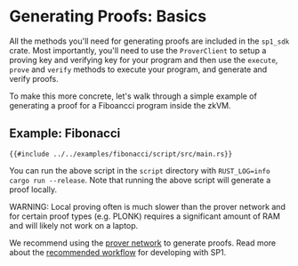 # Generating Proofs: Basics

All the methods you'll need for generating proofs are included in the `sp1_sdk` crate. Most importantly, you'll need to use the `ProverClient` to setup a proving key and verifying key for your program and then use the `execute`, `prove` and `verify` methods to execute your program, and generate and verify proofs.

To make this more concrete, let's walk through a simple example of generating a proof for a Fiboancci program inside the zkVM.

## Example: Fibonacci

```rust,noplayground
{{#include ../../examples/fibonacci/script/src/main.rs}}
```

You can run the above script in the `script` directory with `RUST_LOG=info cargo run --release`. Note that running the above script will generate a proof locally. 

<div class="warning">
WARNING: Local proving often is much slower than the prover network and for certain proof types (e.g. PLONK) requires a significant amount of RAM and will likely not work on a laptop. 
</div>

We recommend using the [prover network](./prover-network.md) to generate proofs. Read more about the [recommended workflow](./recommended-workflow.md) for developing with SP1.